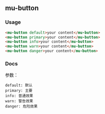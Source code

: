 ## mu-button

### Usage

```html
<mu-button default>your content</mu-button>
<mu-button primary>your content</mu-button>
<mu-button info>your content</mu-button>
<mu-button warn>your content</mu-button>
<mu-button danger>your content</mu-button>
```

### Docs

参数：

```text
default: 默认
primary: 主要
info: 普通效果
warn: 警告效果
danger: 危险效果
```
